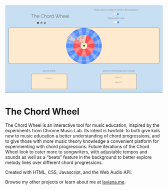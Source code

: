 ![alt text](https://github.com/klaviana/chord-wheel/blob/master/screenshot.png "Chord Wheel Screenshot")

# The Chord Wheel

The Chord Wheel is an interactive tool for music education, inspired by the experiments from Chrome Music Lab. Its intent is twofold: to both give kids new to music education a better understanding of chord progressions, and to give those with more music theory knowledge a convenient platform for experimenting with chord progressions. Future iterations of the Chord Wheel look to cater more to songwriters, with adjustable tempos and sounds as well as a “beats” feature in the background to better explore melody lines over different chord progressions.

Created with HTML, CSS, Javascript, and the Web Audio API.

Browse my other projects or learn about me at [laviana.me](https://laviana.me).